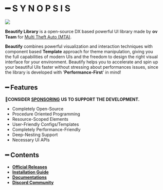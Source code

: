 # ━ S Y N O P S I S

![](https://github.com/OvileAmriam/MTA-Beautify-Library/blob/Documentation/assets/beautify_banner.png)

**Beautify Library** is a open-source DX based powerful UI library made by **ᴏᴠ Team** for [Multi Theft Auto \(MTA\)](https://multitheftauto.com/).

**Beautify** combines powerful visualization and interaction techniques with component based **Template** approach for theme manipulation, giving you the full capabilities of modern UIs and the freedom to design the right visual interface for your environment. Beautify helps you to accelerate and spin up your beautiful UIs faster without stressing about performances issues, since the library is developed with '**Performance-First**' in mind!

## ━ Features

💎**CONSIDER** [**SPONSORING**](https://ko-fi.com/ovileamriam) **US TO SUPPORT THE DEVELOPMENT.**

* Completely Open-Source
* Procedure Oriented Programming
* Resource-Scoped Elements
* User-Friendly Configs/Templates
* Completely Performance-Friendly
* Deep-Nesting Support
* Necessary UI APIs

## ━ Contents

* [**Official Releases**](https://github.com/OvileAmriam/MTA-Beautify-Library/releases)
* [**Installation Guide**](https://ov-mta.gitbook.io/beautify-library/v/Documentation/)
* [**Documentations**](https://ov-mta.gitbook.io/beautify-library/v/Documentation/glossary/getting_started)
* [**Discord Community**](http://discord.gg/sVCnxPW)

